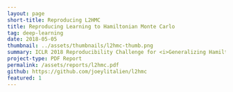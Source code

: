 ```yaml
---
layout: page
short-title: Reproducing L2HMC
title: Reproducing Learning to Hamiltonian Monte Carlo
tag: deep-learning
date: 2018-05-05
thumbnail: ../assets/thumbnails/l2hmc-thumb.png
summary: ICLR 2018 Reproducibility Challenge for <i>Generalizing Hamiltonian Monte Carlo with Neural Networks</i> by Lévy et al.
project-type: PDF Report
permalink: /assets/reports/l2hmc.pdf
github: https://github.com/joeylitalien/l2hmc
featured: 1
---
```

